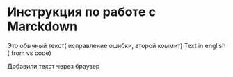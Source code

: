 # Инструкция по работе с Marckdown

Это обычный текст( исправление ошибки, второй коммит) Text in english ( from vs code)

Добавили текст через браузер

